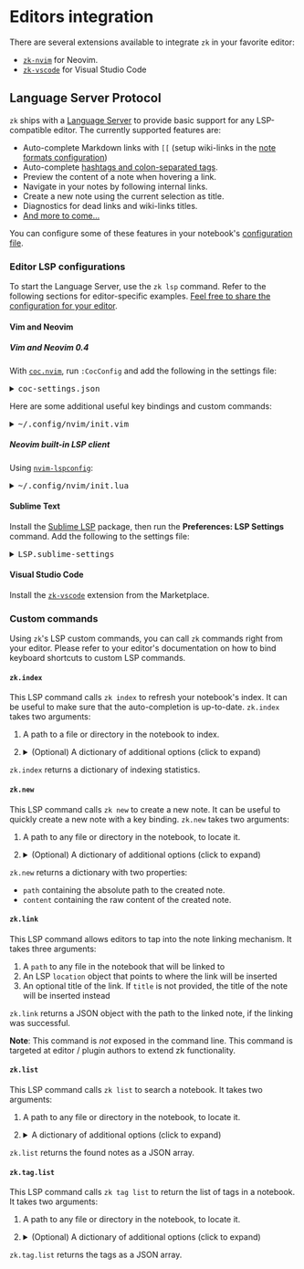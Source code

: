 # Editors integration

There are several extensions available to integrate `zk` in your favorite
editor:

- [`zk-nvim`](https://github.com/zk-org/zk-nvim) for Neovim.
- [`zk-vscode`](https://github.com/zk-org/zk-vscode) for Visual Studio Code

## Language Server Protocol

`zk` ships with a
[Language Server](https://microsoft.github.io/language-server-protocol/overviews/lsp/overview/)
to provide basic support for any LSP-compatible editor. The currently supported
features are:

- Auto-complete Markdown links with `[[` (setup wiki-links in the
  [note formats configuration](../notes/note-format.md))
- Auto-complete [hashtags and colon-separated tags](../notes/tags.md).
- Preview the content of a note when hovering a link.
- Navigate in your notes by following internal links.
- Create a new note using the current selection as title.
- Diagnostics for dead links and wiki-links titles.
- [And more to come...](https://github.com/zk-org/zk/issues/22)

You can configure some of these features in your notebook's
[configuration file](../config/config-lsp.md).

### Editor LSP configurations

To start the Language Server, use the `zk lsp` command. Refer to the following
sections for editor-specific examples.
[Feel free to share the configuration for your editor](https://github.com/zk-org/zk/issues/22).

#### Vim and Neovim

##### Vim and Neovim 0.4

With [`coc.nvim`](https://github.com/neoclide/coc.nvim), run `:CocConfig` and
add the following in the settings file:

<details><summary><tt>coc-settings.json</tt></summary>

```jsonc
{
  // Important, otherwise link completion containing spaces and other special characters won't work.
  "suggest.invalidInsertCharacters": [],

  "languageserver": {
    "zk": {
      "command": "zk",
      "args": ["lsp"],
      "trace.server": "messages",
      "filetypes": ["markdown"],
    },
  },
}
```

</details>

Here are some additional useful key bindings and custom commands:

<details><summary><tt>~/.config/nvim/init.vim</tt></summary>

```viml
" User command to index the current notebook.
"
" zk.index expects a notebook path as first argument, so we provide the current
" buffer path with expand("%:p").
command! -nargs=0 ZkIndex :call CocAction("runCommand", "zk.index", expand("%:p"))
nnoremap <leader>zi :ZkIndex<CR>

" User command to create and open a new note, to be called like this:
" :ZkNew {"title": "An interesting subject", "dir": "inbox", ...}
"
" Note the concatenation with the "edit" command to open the note right away.
command! -nargs=? ZkNew :exec "edit ".CocAction("runCommand", "zk.new", expand("%:p"), <args>).path

" Create a new note after prompting for its title.
nnoremap <leader>zn :ZkNew {"title": input("Title: ")}<CR>
" Create a new note in the directory journal/daily.
nnoremap <leader>zj :ZkNew {"dir": "journal/daily"}<CR>
```

</details>

##### Neovim built-in LSP client

Using [`nvim-lspconfig`](https://github.com/neovim/nvim-lspconfig):

<details><summary><tt>~/.config/nvim/init.lua</tt></summary>

```lua
local lspconfig = require('lspconfig')
local configs = require('lspconfig/configs')

configs.zk = {
  default_config = {
    cmd = {'zk', 'lsp'},
    filetypes = {'markdown'},
    root_dir = function()
      return vim.loop.cwd()
    end,
    settings = {}
  };
}

lspconfig.zk.setup({ on_attach = function(client, buffer)
  -- Add keybindings here, see https://github.com/neovim/nvim-lspconfig#keybindings-and-completion
end })
```

</details>

#### Sublime Text

Install the [Sublime LSP](https://github.com/sublimelsp/LSP) package, then run
the **Preferences: LSP Settings** command. Add the following to the settings
file:

<details><summary><tt>LSP.sublime-settings</tt></summary>

```jsonc
{
  "clients": {
    "zk": {
      "enabled": true,
      "command": ["zk", "lsp"],
      "languageId": "markdown",
      "scopes": ["source.markdown"],
      "syntaxes": ["Packages/MarkdownEditing/Markdown.sublime-syntax"],
    },
  },
}
```

</details>

#### Visual Studio Code

Install the
[`zk-vscode`](https://marketplace.visualstudio.com/items?itemName=mickael-menu.zk-vscode)
extension from the Marketplace.

### Custom commands

Using `zk`'s LSP custom commands, you can call `zk` commands right from your
editor. Please refer to your editor's documentation on how to bind keyboard
shortcuts to custom LSP commands.

#### `zk.index`

This LSP command calls `zk index` to refresh your notebook's index. It can be
useful to make sure that the auto-completion is up-to-date. `zk.index` takes two
arguments:

1. A path to a file or directory in the notebook to index.
2. <details><summary>(Optional) A dictionary of additional options (click to expand)</summary>

   | Key     | Type    | Description                       |
   | ------- | ------- | --------------------------------- |
   | `force` | boolean | Reindexes all the notes when true |

   </details>

`zk.index` returns a dictionary of indexing statistics.

#### `zk.new`

This LSP command calls `zk new` to create a new note. It can be useful to
quickly create a new note with a key binding. `zk.new` takes two arguments:

1. A path to any file or directory in the notebook, to locate it.
2. <details><summary>(Optional) A dictionary of additional options (click to expand)</summary>

   | Key                       | Type                 | Description                                                                                                          |
   | ------------------------- | -------------------- | -------------------------------------------------------------------------------------------------------------------- |
   | `title`                   | string               | Title of the new note                                                                                                |
   | `content`                 | string               | Initial content of the note                                                                                          |
   | `dir`                     | string               | Parent directory, relative to the root of the notebook                                                               |
   | `group`                   | string               | [Note configuration group](../config/config-group.md)                                                                |
   | `template`                | string               | [Custom template used to render the note](../notes/template-creation.md)                                             |
   | `extra`                   | dictionary           | A dictionary of extra variables to expand in the template                                                            |
   | `date`                    | string               | A date of creation for the note in natural language, e.g. "tomorrow"                                                 |
   | `edit`                    | boolean              | When true, the editor will open the newly created note (**not supported by all editors**)                            |
   | `dryRun`                  | boolean              | When true, `zk` will not actually create the note on the file system, but will return its generated content and path |
   | `insertLinkAtLocation`    | location<sup>1</sup> | A location in another note where a link to the new note will be inserted                                             |
   | `insertContentAtLocation` | location<sup>1</sup> | A location in another note where the content of the new note will be inserted                                        |

   1. The `location` type is an
      [LSP Location object](https://microsoft.github.io/language-server-protocol/specification#location),
      for example:

   ```json
   {
     "uri": "file:///Users/mickael/notes/9se3.md",
     "range": {
       "end": { "line": 5, "character": 149 },
       "start": { "line": 5, "character": 137 }
     }
   }
   ```

   </details>

`zk.new` returns a dictionary with two properties:

- `path` containing the absolute path to the created note.
- `content` containing the raw content of the created note.

#### `zk.link`

This LSP command allows editors to tap into the note linking mechanism. It takes
three arguments:

1. A `path` to any file in the notebook that will be linked to
2. An LSP `location` object that points to where the link will be inserted
3. An optional title of the link. If `title` is not provided, the title of the
   note will be inserted instead

`zk.link` returns a JSON object with the path to the linked note, if the linking
was successful.

**Note**: This command is _not_ exposed in the command line. This command is
targeted at editor / plugin authors to extend zk functionality.

#### `zk.list`

This LSP command calls `zk list` to search a notebook. It takes two arguments:

1. A path to any file or directory in the notebook, to locate it.
2. <details><summary>A dictionary of additional options (click to expand)</summary>

    | Key              | Type         | Required? | Description                                                                                               |
    | ---------------- | ------------ | --------- | --------------------------------------------------------------------------------------------------------- |
    | `select`         | string array | Yes       | List of note fields to return<sup>1</sup>                                                                 |
    | `hrefs`          | string array | No        | Find notes matching the given path, including its descendants                                             |
    | `limit`          | integer      | No        | Limit the number of notes found                                                                           |
    | `match`          | string array | No        | Terms to search for in the notes                                                                          |
    | `exactMatch`     | boolean      | No        | (deprecated: use `matchStrategy`) Search for exact occurrences of the `match` argument (case insensitive) |
    | `matchStrategy`  | string       | No        | Specify match strategy, which may be "fts" (default), "exact" or "re"                                     |
    | `excludeHrefs`   | string array | No        | Ignore notes matching the given path, including its descendants                                           |
    | `tags`           | string array | No        | Find notes tagged with the given tags                                                                     |
    | `mention`        | string array | No        | Find notes mentioning the title of the given ones                                                         |
    | `mentionedBy`    | string array | No        | Find notes whose title is mentioned in the given ones                                                     |
    | `linkTo`         | string array | No        | Find notes which are linking to the given ones                                                            |
    | `linkedBy`       | string array | No        | Find notes which are linked by the given ones                                                             |
    | `orphan`         | boolean      | No        | Find notes which are not linked by any other note                                                         |
    | `tagless`        | boolean      | No        | Find notes which have no tags                                                                             |
    | `related`        | string array | No        | Find notes which might be related to the given ones                                                       |
    | `maxDistance`    | integer      | No        | Maximum distance between two linked notes                                                                 |
    | `recursive`      | boolean      | No        | Follow links recursively                                                                                  |
    | `created`        | string       | No        | Find notes created on the given date                                                                      |
    | `createdBefore`  | string       | No        | Find notes created before the given date                                                                  |
    | `createdAfter`   | string       | No        | Find notes created after the given date                                                                   |
    | `modified`       | string       | No        | Find notes modified on the given date                                                                     |
    | `modifiedBefore` | string       | No        | Find notes modified before the given date                                                                 |
    | `modifiedAfter`  | string       | No        | Find notes modified after the given date                                                                  |
    | `sort`           | string array | No        | Order the notes by the given criterion                                                                    |

    1. As the output of this command might be very verbose and put a heavy load on
       the LSP client, you need to explicitly set which note fields you want to
       receive with the `select` option. The following fields are available:
       `filename`, `filenameStem`, `path`, `absPath`, `title`, `lead`, `body`,
       `snippets`, `rawContent`, `wordCount`, `tags`, `metadata`, `created`,
       `modified` and `checksum`.

    </details>

`zk.list` returns the found notes as a JSON array.

#### `zk.tag.list`

This LSP command calls `zk tag list` to return the list of tags in a notebook.
It takes two arguments:

1. A path to any file or directory in the notebook, to locate it.
2. <details><summary>(Optional) A dictionary of additional options (click to expand)</summary>

   | Key    | Type         | Required? | Description                                      |
   | ------ | ------------ | --------- | ------------------------------------------------ |
   | `sort` | string array | No        | Order the tags by the given criteria<sup>1</sup> |

   1. The available sort criteria are `name` and `note-count`. You can change
      the order by appending `-` or `+` to the criterion.

   </details>

`zk.tag.list` returns the tags as a JSON array.
